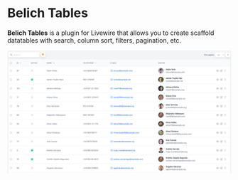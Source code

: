 # Belich Tables 

**Belich Tables** is a plugin for Livewire that allows you to create scaffold datatables with search, column sort, filters, pagination, etc.

![Belich Tables with Livewire](_media/belich-tables.png)
